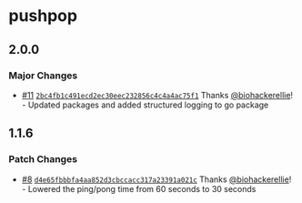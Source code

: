 # pushpop

## 2.0.0

### Major Changes

- [#11](https://github.com/biohackerellie/pushpop/pull/11) [`2bc4fb1c491ecd2ec30eec232856c4c4a4ac75f1`](https://github.com/biohackerellie/pushpop/commit/2bc4fb1c491ecd2ec30eec232856c4c4a4ac75f1) Thanks [@biohackerellie](https://github.com/biohackerellie)! - Updated packages and added structured logging to go package

## 1.1.6

### Patch Changes

- [#8](https://github.com/biohackerellie/pushpop/pull/8) [`d4e65fbbbfa4aa852d3cbccacc317a23391a021c`](https://github.com/biohackerellie/pushpop/commit/d4e65fbbbfa4aa852d3cbccacc317a23391a021c) Thanks [@biohackerellie](https://github.com/biohackerellie)! - Lowered the ping/pong time from 60 seconds to 30 seconds
